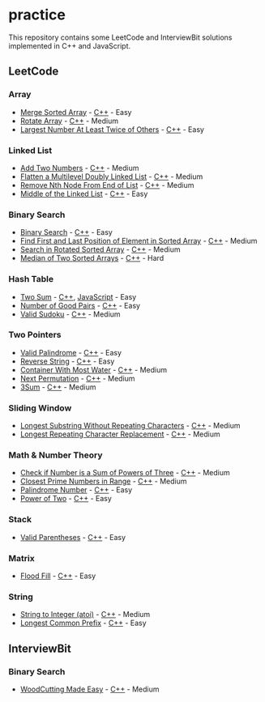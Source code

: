# practice

This repository contains some LeetCode and InterviewBit solutions implemented in C++ and JavaScript.

## LeetCode

### Array

- [Merge Sorted Array](https://leetcode.com/problems/merge-sorted-array/) - [C++](./C++/solutions_88/solutions_88.hpp) - Easy
- [Rotate Array](https://leetcode.com/problems/rotate-array/) - [C++](./C++/solutions_189/solutions_189.hpp) - Medium
- [Largest Number At Least Twice of Others](https://leetcode.com/problems/largest-number-at-least-twice-of-others/) - [C++](./C++/solutions_747/solutions_747.hpp) - Easy

### Linked List

- [Add Two Numbers](https://leetcode.com/problems/add-two-numbers/) - [C++](./C++/solutions_2/solutions_2.hpp) - Medium
- [Flatten a Multilevel Doubly Linked List](https://leetcode.com/problems/flatten-a-multilevel-doubly-linked-list/) - [C++](./C++/solutions_430/solutions_430.hpp) - Medium
- [Remove Nth Node From End of List](https://leetcode.com/problems/remove-nth-node-from-end-of-list/) - [C++](./C++/solutions_19/solutions_19.hpp) - Medium
- [Middle of the Linked List](https://leetcode.com/problems/middle-of-the-linked-list/) - [C++](./C++/solutions_876/solutions_876.hpp) - Easy

### Binary Search

- [Binary Search](https://leetcode.com/problems/binary-search/) - [C++](./C++/solutions_704/solutions_704.hpp) - Easy
- [Find First and Last Position of Element in Sorted Array](https://leetcode.com/problems/find-first-and-last-position-of-element-in-sorted-array/) - [C++](./C++/solutions_34/solutions_34.hpp) - Medium
- [Search in Rotated Sorted Array](https://leetcode.com/problems/search-in-rotated-sorted-array/) - [C++](./C++/solutions_33/solutions_33.hpp) - Medium
- [Median of Two Sorted Arrays](https://leetcode.com/problems/median-of-two-sorted-arrays/) - [C++](./C++/solutions_4/solutions_4.hpp) - Hard

### Hash Table

- [Two Sum](https://leetcode.com/problems/two-sum/) - [C++](./C++/solutions_1/solutions_1.hpp), [JavaScript](./JavaScript/solutions_1/solutions_1.js) - Easy
- [Number of Good Pairs](https://leetcode.com/problems/number-of-good-pairs/) - [C++](./C++/solutions_1512/solutions_1512.hpp) - Easy
- [Valid Sudoku](https://leetcode.com/problems/valid-sudoku/) - [C++](./C++/solutions_36/solutions_36.hpp) - Medium

### Two Pointers

- [Valid Palindrome](https://leetcode.com/problems/valid-palindrome/) - [C++](./C++/solutions_125/solutions_125.hpp) - Easy
- [Reverse String](https://leetcode.com/problems/reverse-string/) - [C++](./C++/solutions_344/solutions_344.hpp) - Easy
- [Container With Most Water](https://leetcode.com/problems/container-with-most-water/) - [C++](./C++/solutions_11/solutions_11.hpp) - Medium
- [Next Permutation](https://leetcode.com/problems/next-permutation/) - [C++](./C++/solutions_31/solutions_31.hpp) - Medium
- [3Sum](https://leetcode.com/problems/3sum/) - [C++](./C++/solutions_15/solutions_15.hpp) - Medium

### Sliding Window

- [Longest Substring Without Repeating Characters](https://leetcode.com/problems/longest-substring-without-repeating-characters/) - [C++](./C++/solutions_3/solutions_3.hpp) - Medium
- [Longest Repeating Character Replacement](https://leetcode.com/problems/longest-repeating-character-replacement/) - [C++](./C++/solutions_424/solutions_424.hpp) - Medium

### Math & Number Theory

- [Check if Number is a Sum of Powers of Three](https://leetcode.com/problems/check-if-number-is-a-sum-of-powers-of-three/) - [C++](./C++/solutions_1780/solutions_1780.hpp) - Medium
- [Closest Prime Numbers in Range](https://leetcode.com/problems/closest-prime-numbers-in-range/) - [C++](./C++/solutions_2523/solutions_2523.hpp) - Medium
- [Palindrome Number](https://leetcode.com/problems/palindrome-number/) - [C++](./C++/solutions_9/solutions_9.hpp) - Easy
- [Power of Two](https://leetcode.com/problems/power-of-two/) - [C++](./C++/solutions_231/solutions_231.hpp) - Easy

### Stack

- [Valid Parentheses](https://leetcode.com/problems/valid-parentheses/) - [C++](./C++/solutions_20/solutions_20.hpp) - Easy

### Matrix

- [Flood Fill](https://leetcode.com/problems/flood-fill/) - [C++](./C++/solutions_733/solutions_733.hpp) - Easy

### String

- [String to Integer (atoi)](https://leetcode.com/problems/string-to-integer-atoi/) - [C++](./C++/solutions_8/solutions_8.hpp) - Medium
- [Longest Common Prefix](https://leetcode.com/problems/longest-common-prefix/) - [C++](./C++/solutions_14/solutions_14.hpp) - Easy

## InterviewBit

### Binary Search

- [WoodCutting Made Easy](https://www.interviewbit.com/problems/woodcutting-made-easy/) - [C++](./C++/solutions_woodcutting/solutions_woodcutting.hpp) - Medium
